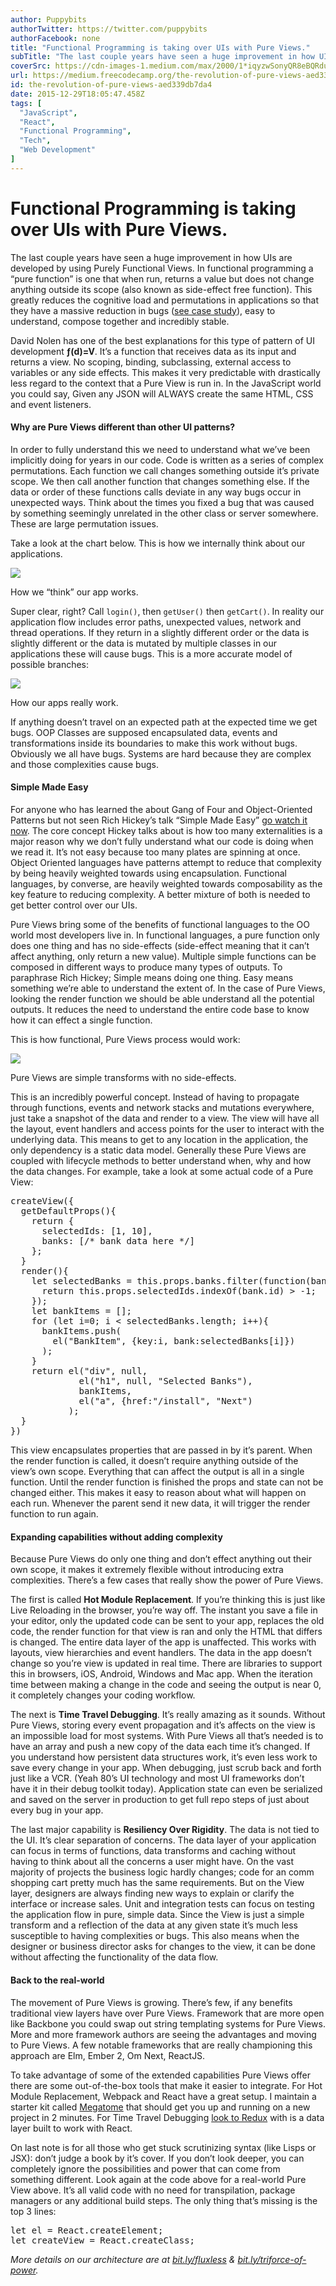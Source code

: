 ```yaml
---
author: Puppybits
authorTwitter: https://twitter.com/puppybits
authorFacebook: none
title: "Functional Programming is taking over UIs with Pure Views."
subTitle: "The last couple years have seen a huge improvement in how UIs are developed by using Purely Functional Views. In functional programming a..."
coverSrc: https://cdn-images-1.medium.com/max/2000/1*iqyzwSonyQR8eBQRduP3cg.jpeg
url: https://medium.freecodecamp.org/the-revolution-of-pure-views-aed339db7da4
id: the-revolution-of-pure-views-aed339db7da4
date: 2015-12-29T18:05:47.458Z
tags: [
  "JavaScript",
  "React",
  "Functional Programming",
  "Tech",
  "Web Development"
]
---
```

# Functional Programming is taking over UIs with **Pure Views.**

The last couple years have seen a huge improvement in how UIs are developed by using Purely Functional Views. In functional programming a “pure function” is one that when run, returns a value but does not change anything outside its scope (also known as side-effect free function). This greatly reduces the cognitive load and permutations in applications so that they have a massive reduction in bugs ([see case study](https://medium.com/@puppybits/react-without-flux-a76236d1e1d)), easy to understand, compose together and incredibly stable.

David Nolen has one of the best explanations for this type of pattern of UI development **ƒ(d)=V**. It’s a function that receives data as its input and returns a view. No scoping, binding, subclassing, external access to variables or any side effects. This makes it very predictable with drastically less regard to the context that a Pure View is run in. In the JavaScript world you could say, Given any JSON will ALWAYS create the same HTML, CSS and event listeners.

#### Why are Pure Views different than other UI patterns?

In order to fully understand this we need to understand what we’ve been implicitly doing for years in our code. Code is written as a series of complex permutations. Each function we call changes something outside it’s private scope. We then call another function that changes something else. If the data or order of these functions calls deviate in any way bugs occur in unexpected ways. Think about the times you fixed a bug that was caused by something seemingly unrelated in the other class or server somewhere. These are large permutation issues.

Take a look at the chart below. This is how we internally think about our applications.



![](https://cdn-images-1.medium.com/max/1600/1*_HGWb7cZuJs72uPFT19PzA.png)

How we “think” our app works.



Super clear, right? Call `login()`, then `getUser()` then `getCart()`. In reality our application flow includes error paths, unexpected values, network and thread operations. If they return in a slightly different order or the data is slightly different or the data is mutated by multiple classes in our applications these will cause bugs. This is a more accurate model of possible branches:



![](https://cdn-images-1.medium.com/max/1600/1*LaWtFnAP8QAMu7mYFzE2-g.png)

How our apps really work.



If anything doesn’t travel on an expected path at the expected time we get bugs. OOP Classes are supposed encapsulated data, events and transformations inside its boundaries to make this work without bugs. Obviously we all have bugs. Systems are hard because they are complex and those complexities cause bugs.

#### Simple Made Easy

For anyone who has learned the about Gang of Four and Object-Oriented Patterns but not seen Rich Hickey’s talk “Simple Made Easy” [go watch it now](https://www.infoq.com/presentations/Simple-Made-Easy). The core concept Hickey talks about is how too many externalities is a major reason why we don’t fully understand what our code is doing when we read it. It’s not easy because too many plates are spinning at once. Object Oriented languages have patterns attempt to reduce that complexity by being heavily weighted towards using encapsulation. Functional languages, by converse, are heavily weighted towards composability as the key feature to reducing complexity. A better mixture of both is needed to get better control over our UIs.

Pure Views bring some of the benefits of functional languages to the OO world most developers live in. In functional languages, a pure function only does one thing and has no side-effects (side-effect meaning that it can’t affect anything, only return a new value). Multiple simple functions can be composed in different ways to produce many types of outputs. To paraphrase Rich Hickey; Simple means doing one thing. Easy means something we’re able to understand the extent of. In the case of Pure Views, looking the render function we should be able understand all the potential outputs. It reduces the need to understand the entire code base to know how it can effect a single function.

This is how functional, Pure Views process would work:



![](https://cdn-images-1.medium.com/max/1600/1*bf7BFe_mAaJaYNoxUTnEmw.png)

Pure Views are simple transforms with no side-effects.



This is an incredibly powerful concept. Instead of having to propagate through functions, events and network stacks and mutations everywhere, just take a snapshot of the data and render to a view. The view will have all the layout, event handlers and access points for the user to interact with the underlying data. This means to get to any location in the application, the only dependency is a static data model. Generally these Pure Views are coupled with lifecycle methods to better understand when, why and how the data changes. For example, take a look at some actual code of a Pure View:

<pre name="68a3" id="68a3" class="graf graf--pre graf-after--p">createView({
  getDefaultProps(){
    return {
      selectedIds: [1, 10],
      banks: [/* bank data here */]
    };
  }
  render(){
    let selectedBanks = this.props.banks.filter(function(bank){
      return this.props.selectedIds.indexOf(bank.id) > -1;
    });
    let bankItems = [];
    for (let i=0; i < selectedBanks.length; i++){
      bankItems.push(
        el("BankItem", {key:i, bank:selectedBanks[i]})
      );
    }
    return el("div", null,
             el("h1", null, "Selected Banks"),
             bankItems,
             el("a", {href:"/install", "Next")
           );
  }
})</pre>

This view encapsulates properties that are passed in by it’s parent. When the render function is called, it doesn’t require anything outside of the view’s own scope. Everything that can affect the output is all in a single function. Until the render function is finished the props and state can not be changed either. This makes it easy to reason about what will happen on each run. Whenever the parent send it new data, it will trigger the render function to run again.

#### Expanding capabilities without adding complexity

Because Pure Views do only one thing and don’t effect anything out their own scope, it makes it extremely flexible without introducing extra complexities. There’s a few cases that really show the power of Pure Views.

The first is called **Hot Module Replacement**. If you’re thinking this is just like Live Reloading in the browser, you’re way off. The instant you save a file in your editor, only the updated code can be sent to your app, replaces the old code, the render function for that view is ran and only the HTML that differs is changed. The entire data layer of the app is unaffected. This works with layouts, view hierarchies and event handlers. The data in the app doesn’t change so you’re view is updated in real time. There are libraries to support this in browsers, iOS, Android, Windows and Mac app. When the iteration time between making a change in the code and seeing the output is near 0, it completely changes your coding workflow.

The next is **Time Travel Debugging**. It’s really amazing as it sounds. Without Pure Views, storing every event propagation and it’s affects on the view is an impossible load for most systems. With Pure Views all that’s needed is to have an array and push a new copy of the data each time it’s changed. If you understand how persistent data structures work, it’s even less work to save every change in your app. When debugging, just scrub back and forth just like a VCR. (Yeah 80’s UI technology and most UI frameworks don’t have it in their debug toolkit today). Application state can even be serialized and saved on the server in production to get full repo steps of just about every bug in your app.

The last major capability is **Resiliency Over Rigidity**. The data is not tied to the UI. It’s clear separation of concerns. The data layer of your application can focus in terms of functions, data transforms and caching without having to think about all the concerns a user might have. On the vast majority of projects the business logic hardly changes; code for an comm shopping cart pretty much has the same requirements. But on the View layer, designers are always finding new ways to explain or clarify the interface or increase sales. Unit and integration tests can focus on testing the application flow in pure, simple data. Since the View is just a simple transform and a reflection of the data at any given state it’s much less susceptible to having complexities or bugs. This also means when the designer or business director asks for changes to the view, it can be done without affecting the functionality of the data flow.

#### Back to the real-world

The movement of Pure Views is growing. There’s few, if any benefits traditional view layers have over Pure Views. Framework that are more open like Backbone you could swap out string templating systems for Pure Views. More and more framework authors are seeing the advantages and moving to Pure Views. A few notable frameworks that are really championing this approach are Elm, Ember 2, Om Next, ReactJS.

To take advantage of some of the extended capabilities Pure Views offer there are some out-of-the-box tools that make it easier to integrate. For Hot Module Replacement, Webpack and React have a great setup. I maintain a starter kit called [Megatome](https://bit.ly/megatome) that should get you up and running on a new project in 2 minutes. For Time Travel Debugging [look to Redux](https://github.com/rackt/redux) with is a data layer built to work with React.

On last note is for all those who get stuck scrutinizing syntax (like Lisps or JSX): don’t judge a book by it’s cover. If you don’t look deeper, you can completely ignore the possibilities and power that can come from something different. Look again at the code above for a real-world Pure View above. It’s all valid code with no need for transpilation, package managers or any additional build steps. The only thing that’s missing is the top 3 lines:

<pre name="82e0" id="82e0" class="graf graf--pre graf-after--p">let el = React.createElement;
let createView = React.createClass;</pre>

_More details on our architecture are at_ [_bit.ly/fluxless_](http://bit.ly/fluxless) _&_ [_bit.ly/triforce-of-power_](http://bit.ly/triforce-of-power)_._








